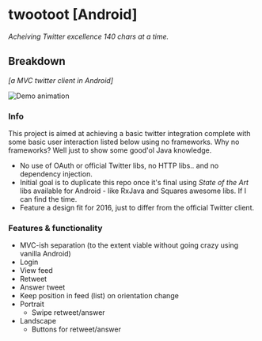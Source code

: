 # twootoot [Android]
_Acheiving Twitter excellence 140 chars at a time._

## Breakdown
_[a MVC twitter client in Android]_

![Demo animation](http://url/to/img.png)


### Info
This project is aimed at achieving a basic twitter integration complete with some basic user interaction listed below using no frameworks.
Why no frameworks? Well just to show some good'ol Java knowledge.
* No use of OAuth or official Twitter libs, no HTTP libs.. and no dependency injection.
* Initial goal is to duplicate this repo once it's final using _State of the Art_ libs available for Android - like RxJava and Squares awesome libs. If I can find the time.
* Feature a design fit for 2016, just to differ from the official Twitter client.

### Features & functionality
* MVC-ish separation (to the extent viable without going crazy using vanilla Android)
* Login
* View feed
* Retweet
* Answer tweet
* Keep position in feed (list) on orientation change
* Portrait
  * Swipe retweet/answer
* Landscape
  * Buttons for retweet/answer
